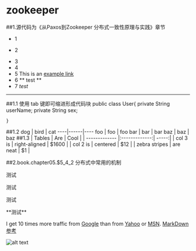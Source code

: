 # zookeeper

##1.源代码为《从Paxos到Zookeeper  分布式一致性原理与实践》章节
* 1 
+ 2
- 3
- 4
- 5
This is an [example link](http://example.com/)
- 6
** test **
- 7 *test*

***
##1.1 使用 tab 键即可缩进形成代码块
	public class User{
	   private String userName;
	   private String sex;
	
	}
	
##1.2
	dog | bird | cat
	----|------|----
	foo | foo  | foo
	bar | bar  | bar
	baz | baz  | baz
##1.3
	| Tables        | Are           | Cool  |
	| ------------- |:-------------:| -----:|
	| col 3 is      | right-aligned | $1600 |
	| col 2 is      | centered      |   $12 |
	| zebra stripes | are neat      |    $1 |
 
##2.book.chapter05.$5_4_2 分布式中常用的机制

 
 
 
 
<p>测试</p>
<p>测试</p>
<p>测试</p>
**测试**


I get 10 times more traffic from [Google][1] than from
[Yahoo][2] or [MSN][3]. [MarkDown参考](http://www.jianshu.com/p/1e402922ee32/)

[1]: http://google.com/ "Google"
[2]: http://search.yahoo.com/ "Yahoo Search"
[3]: http://search.msn.com/ "MSN Search"


![alt text](https://www.baidu.com/img/bd_logo1.png "Title")